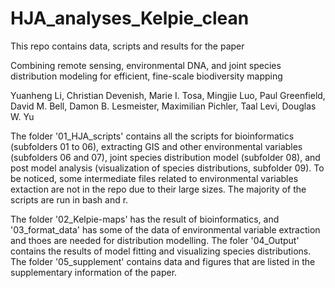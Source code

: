 # HJA_analyses_Kelpie_clean
This repo contains data, scripts and results for the paper 

Combining remote sensing, environmental DNA, and joint species distribution modeling for efficient, fine-scale biodiversity mapping

Yuanheng Li, Christian Devenish, Marie I. Tosa, Mingjie Luo, Paul Greenfield, David M. Bell, Damon B. Lesmeister, Maximilian Pichler, Taal Levi, Douglas W. Yu

The folder '01_HJA_scripts' contains all the scripts for bioinformatics (subfolders 01 to 06), extracting GIS and other
environmental variables (subfolders 06 and 07), joint species distribution model (subfolder 08), and post model analysis
(visualization of species distributions, subfolder 09). To be noticed, some intermediate files related to environmental
variables extaction are not in the repo due to their large sizes. The majority of the scripts are run in bash and r.

The folder '02_Kelpie-maps' has the result of bioinformatics, and '03_format_data' has some of the data of environmental variable extraction and thoes are needed for distribution modelling. The foler '04_Output' contains the results of model fitting and visualizing species distributions. The folder '05_supplement' contains data and figures that are listed in the supplementary information of the paper.

